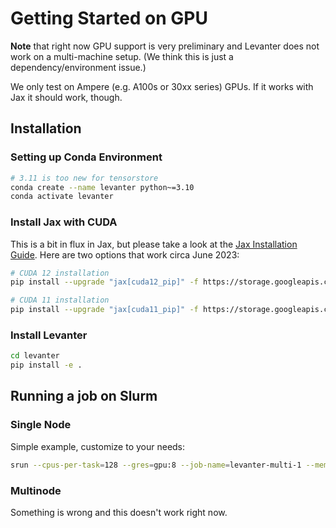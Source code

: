 # Getting Started on GPU

**Note** that right now GPU support is very preliminary and Levanter does not work on a multi-machine setup. (We think this is just a dependency/environment issue.)

We only test on Ampere (e.g. A100s or 30xx series)  GPUs. If it works with Jax it should work, though.

## Installation
### Setting up Conda Environment
```bash
# 3.11 is too new for tensorstore
conda create --name levanter python~=3.10
conda activate levanter
```
### Install Jax with CUDA

This is a bit in flux in Jax, but please take a look at the [Jax Installation Guide](https://github.com/google/jax#pip-installation-gpu-cuda-installed-via-pip-easier). Here are two options that work circa June 2023:

```bash
# CUDA 12 installation
pip install --upgrade "jax[cuda12_pip]" -f https://storage.googleapis.com/jax-releases/jax_cuda_releases.html

# CUDA 11 installation
pip install --upgrade "jax[cuda11_pip]" -f https://storage.googleapis.com/jax-releases/jax_cuda_releases.html
```

### Install Levanter

```bash
cd levanter
pip install -e .
```

## Running a job on Slurm

### Single Node

Simple example, customize to your needs:

```bash
srun --cpus-per-task=128 --gres=gpu:8 --job-name=levanter-multi-1 --mem=1000G --nodelist=sphinx7 --open-mode=append --partition=sphinx --time=14-0 ~/src/levanter/scripts/run-slurm.sh python src/levanter/main/train_lm.py --config_path config/gpt2_small.yaml
```

### Multinode

Something is wrong and this doesn't work right now.
